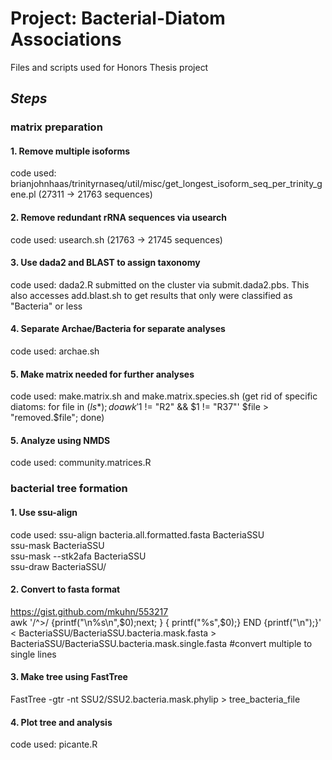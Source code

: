 # Project: Bacterial-Diatom Associations
Files and scripts used for Honors Thesis project

## __*Steps*__
### **matrix preparation**
#### 1. Remove multiple isoforms
code used: brianjohnhaas/trinityrnaseq/util/misc/get_longest_isoform_seq_per_trinity_gene.pl (27311 -> 21763 sequences)
#### 2. Remove redundant rRNA sequences via usearch
code used: usearch.sh (21763 -> 21745 sequences)
#### 3. Use dada2 and BLAST to assign taxonomy
code used: dada2.R submitted on the cluster via submit.dada2.pbs. 
           This also accesses add.blast.sh to get results that only
           were classified as "Bacteria" or less
#### 4. Separate Archae/Bacteria for separate analyses
code used: archae.sh
#### 5. Make matrix needed for further analyses
code used: make.matrix.sh and make.matrix.species.sh (get rid of specific diatoms: for file in $(ls *); do awk '$1 != "R2" && $1 != "R37"' $file > "removed.$file"; done)
#### 5. Analyze using NMDS
code used: community.matrices.R
   
       

### **bacterial tree formation**
#### 1. Use ssu-align
code used: ssu-align bacteria.all.formatted.fasta BacteriaSSU   
ssu-mask BacteriaSSU   
ssu-mask --stk2afa BacteriaSSU   
ssu-draw BacteriaSSU/   
#### 2. Convert to fasta format
https://gist.github.com/mkuhn/553217    
awk '/^>/ {printf("\n%s\n",$0);next; } { printf("%s",$0);}  END {printf("\n");}' < BacteriaSSU/BacteriaSSU.bacteria.mask.fasta > BacteriaSSU/BacteriaSSU.bacteria.mask.single.fasta #convert multiple to single lines
#### 3. Make tree using FastTree
FastTree -gtr -nt SSU2/SSU2.bacteria.mask.phylip > tree_bacteria_file
#### 4. Plot tree and analysis
code used: picante.R
